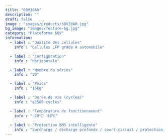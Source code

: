 ```yaml
---
title: "60V30Ah"
description: ""
draft: false
image : "images/products/60V30AH.jpg"
bg_image: "images/feature-bg.jpg"
category: "Plateforme 60V"
information:
  - label : "Qualité des cellules"
    info : "Cellules LFP grade A automobile"

  - label : "Configuration"
    info : "Horizontale"

  - label : "Nombre de séries"
    info : "20"

  - label : "Poids"
    info : "16kg"

  - label : "Durée de vie (cycles)"
    info : "≥2500 cycles"

  - label : "Température de fonctionnement"
    info : "-20℃--50℃"
    
  - label : "Protection BMS intelligente"
    info : "Surcharge / décharge profonde / court-circuit / protection thermique"
---
```

